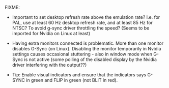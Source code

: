 FIXME:

- Important to set desktop refresh rate above the emulation rate?
  I.e. for PAL, use at least 60 Hz desktop refresh rate, and
  at least 85 Hz for NTSC? To avoid g-sync driver throttling the speed?
  (Seems to be imported for Nvidia on Linux at least)

- Having extra monitors connected is problematic. More than one monitor
  disables G-Sync (on Linux). Disabling the monitor temporarily in
  Nvidia settings causes occasional stuttering - also in window mode
  when G-Sync is not active (some polling of the disabled display by the
  Nvidia driver interfering with the output??)

- Tip: Enable visual indicators and ensure that the indicators says
  G-SYNC in green and FLIP in green (not BLIT in red).
